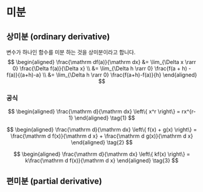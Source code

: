 # 미분

## 상미분 (ordinary derivative)

변수가 하나인 함수를 미분 하는 것을 상미분이라고 합니다.
$$
\begin{aligned}
\frac{\mathrm df(a)}{\mathrm dx}
&= \lim_{\Delta x \rarr 0} \frac{\Delta f(a)}{\Delta x} \\
&= \lim_{\Delta h \rarr 0} \frac{f(a + h) - f(a)}{(a+h)-a} \\
&= \lim_{\Delta h \rarr 0} \frac{f(a+h)-f(a)}{h}
\end{aligned}
$$

### 공식

$$
\begin{aligned}
\frac{\mathrm d}{\mathrm dx}
\left\{
x^r
\right\}
= rx^{r-1}
\end{aligned}
\tag{1}
$$

$$
\begin{aligned}
\frac{\mathrm d}{\mathrm dx}
\left\{
f(x) + g(x)
\right\}
= \frac{\mathrm d f(x)}{\mathrm d x} + \frac{\mathrm d g(x)}{\mathrm d x}
\end{aligned}
\tag{2}
$$

$$
\begin{aligned}
\frac{\mathrm d}{\mathrm dx}
\left\{
kf(x)
\right\}
= k\frac{\mathrm d f(x)}{\mathrm d x}
\end{aligned}
\tag{3}
$$

## 편미분 (partial derivative)

